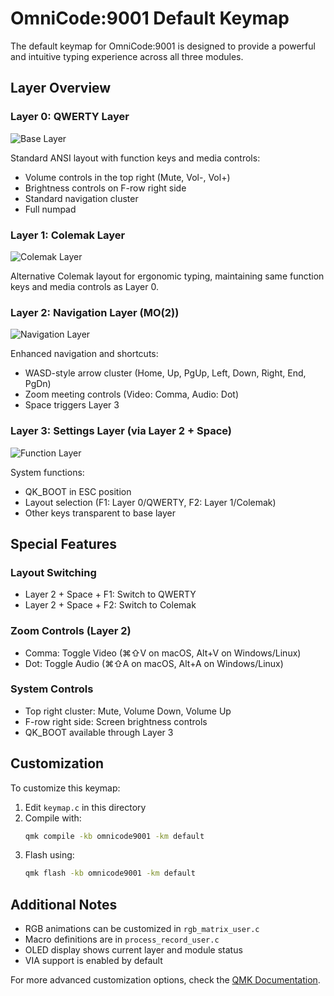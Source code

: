 # OmniCode:9001 Default Keymap

The default keymap for OmniCode:9001 is designed to provide a powerful and intuitive typing experience across all three modules.

## Layer Overview

### Layer 0: QWERTY Layer
![Base Layer](https://imgur.com/i5GKNq0.png)

Standard ANSI layout with function keys and media controls:
- Volume controls in the top right (Mute, Vol-, Vol+)
- Brightness controls on F-row right side
- Standard navigation cluster
- Full numpad

### Layer 1: Colemak Layer
![Colemak Layer](https://imgur.com/lePWZ9E.png)

Alternative Colemak layout for ergonomic typing, maintaining same function keys and media controls as Layer 0.

### Layer 2: Navigation Layer (MO(2))
![Navigation Layer](https://imgur.com/8TyfIks.png)

Enhanced navigation and shortcuts:
- WASD-style arrow cluster (Home, Up, PgUp, Left, Down, Right, End, PgDn)
- Zoom meeting controls (Video: Comma, Audio: Dot)
- Space triggers Layer 3

### Layer 3: Settings Layer (via Layer 2 + Space)
![Function Layer](https://imgur.com/r2LamDC.png)

System functions:
- QK_BOOT in ESC position
- Layout selection (F1: Layer 0/QWERTY, F2: Layer 1/Colemak)
- Other keys transparent to base layer

## Special Features

### Layout Switching
- Layer 2 + Space + F1: Switch to QWERTY
- Layer 2 + Space + F2: Switch to Colemak

### Zoom Controls (Layer 2)
- Comma: Toggle Video (⌘⇧V on macOS, Alt+V on Windows/Linux)
- Dot: Toggle Audio (⌘⇧A on macOS, Alt+A on Windows/Linux)

### System Controls
- Top right cluster: Mute, Volume Down, Volume Up
- F-row right side: Screen brightness controls
- QK_BOOT available through Layer 3

## Customization

To customize this keymap:

1. Edit `keymap.c` in this directory
2. Compile with:
   ```bash
   qmk compile -kb omnicode9001 -km default
   ```
3. Flash using:
   ```bash
   qmk flash -kb omnicode9001 -km default
   ```

## Additional Notes

- RGB animations can be customized in `rgb_matrix_user.c`
- Macro definitions are in `process_record_user.c`
- OLED display shows current layer and module status
- VIA support is enabled by default

For more advanced customization options, check the [QMK Documentation](https://docs.qmk.fm/).
